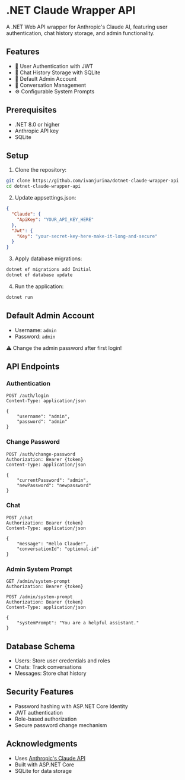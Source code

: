 # .NET Claude Wrapper API

A .NET Web API wrapper for Anthropic's Claude AI, featuring user authentication, chat history storage, and admin functionality.

## Features

- 🔐 User Authentication with JWT
- 💾 Chat History Storage with SQLite
- 👤 Default Admin Account
- 🔄 Conversation Management
- ⚙️ Configurable System Prompts

## Prerequisites

- .NET 8.0 or higher
- Anthropic API key
- SQLite

## Setup

1. Clone the repository:
```bash
git clone https://github.com/ivanjurina/dotnet-claude-wrapper-api
cd dotnet-claude-wrapper-api
```

2. Update appsettings.json:
```json
{
  "Claude": {
    "ApiKey": "YOUR_API_KEY_HERE"
  },
  "Jwt": {
    "Key": "your-secret-key-here-make-it-long-and-secure"
  }
}
```

3. Apply database migrations:
```bash
dotnet ef migrations add Initial
dotnet ef database update
```

4. Run the application:
```bash
dotnet run
```

## Default Admin Account

- Username: `admin`
- Password: `admin`

⚠️ Change the admin password after first login!

## API Endpoints

### Authentication
```http
POST /auth/login
Content-Type: application/json

{
    "username": "admin",
    "password": "admin"
}
```

### Change Password
```http
POST /auth/change-password
Authorization: Bearer {token}
Content-Type: application/json

{
    "currentPassword": "admin",
    "newPassword": "newpassword"
}
```

### Chat
```http
POST /chat
Authorization: Bearer {token}
Content-Type: application/json

{
    "message": "Hello Claude!",
    "conversationId": "optional-id"
}
```

### Admin System Prompt
```http
GET /admin/system-prompt
Authorization: Bearer {token}

POST /admin/system-prompt
Authorization: Bearer {token}
Content-Type: application/json

{
    "systemPrompt": "You are a helpful assistant."
}
```

## Database Schema

- Users: Store user credentials and roles
- Chats: Track conversations
- Messages: Store chat history

## Security Features

- Password hashing with ASP.NET Core Identity
- JWT authentication
- Role-based authorization
- Secure password change mechanism

## Acknowledgments

- Uses [Anthropic's Claude API](https://docs.anthropic.com/claude/reference)
- Built with ASP.NET Core
- SQLite for data storage

